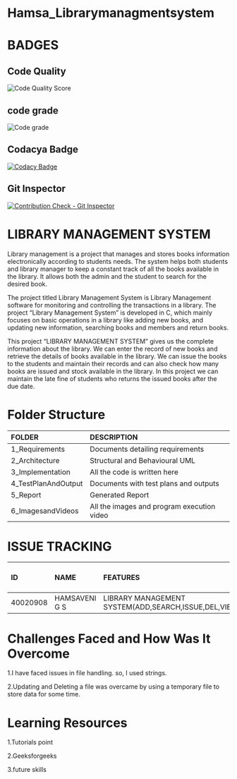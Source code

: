 # Hamsa_Librarymanagmentsystem


# BADGES
 ## Code Quality 
![Code Quality Score](https://www.code-inspector.com/project/27851/score/svg)

## code grade
![Code grade](https://www.code-inspector.com/project/27851/status/svg)

## Codacya Badge
[![Codacy Badge](https://api.codacy.com/project/badge/Grade/54b8393b927a4b0f8c34a19f8a1363a1)](https://app.codacy.com/gh/SonikaAalla/Stepin_Librarymanagmentsystem?utm_source=github.com&utm_medium=referral&utm_content=SonikaAalla/Stepin_Librarymanagmentsystem&utm_campaign=Badge_Grade_Settings)

## Git Inspector
[![Contribution Check - Git Inspector](https://github.com/SonikaAalla/Stepin_Librarymanagmentsystem/actions/workflows/gitinspector.yml/badge.svg)](https://github.com/SonikaAalla/Stepin_Librarymanagmentsystem/actions/workflows/gitinspector.yml)



# **LIBRARY MANAGEMENT SYSTEM**

Library management is a project that manages and stores books information electronically according to students needs. The system helps both students and library manager to keep a constant track of all the books available in the library. It allows both the admin and the student to search for the desired book.

The project titled Library Management System is Library Management software for monitoring and controlling the transactions in a library. The project “Library Management System” is developed in C, which mainly focuses on basic operations in a library like adding new books, and updating new information, searching books and members and return books.

This project “LIBRARY MANAGEMENT SYSTEM” gives us the complete information about the library. We can enter the record of new books and retrieve the details of books available in the library. We can issue the books to the students and maintain their records and can also check how many books are issued and stock available in the library. In this project we can maintain the late fine of students who returns the issued books after the due date.

# Folder Structure
|FOLDER|DESCRIPTION|
|:-----|:----------|
|1_Requirements|Documents detailing requirements|
|2_Architecture|Structural and Behavioural UML|
|3_Implementation|All the code is written here|
|4_TestPlanAndOutput|Documents with test plans and outputs|
|5_Report|Generated Report|
|6_ImagesandVideos|All the images and program execution video|

# ISSUE TRACKING
|ID|NAME|FEATURES|ISSUES RAISED|ISSUES RESOLVED|TOTAL TESTCASES|TOTAL TESTCASES PASSED|
|:----|:---|:-------|:------------|:--------------|:--------------|:---------------------|
|40020908|HAMSAVENI G S|LIBRARY MANAGEMENT SYSTEM(ADD,SEARCH,ISSUE,DEL,VIEW)|3|3|5|5|

# Challenges Faced and How Was It Overcome
1.I have faced issues in file handling. so, I used strings.

2.Updating and Deleting a file was overcame by using a temporary file to store data for some time.

# Learning Resources
1.Tutorials point

2.Geeksforgeeks

3.future skills
